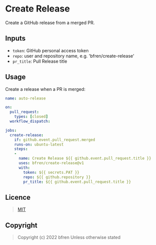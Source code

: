 # Create Release

Create a GitHub release from a merged PR.

## Inputs

- `token`: GitHub personal access token
- `repo`: user and repository name, e.g. 'bfren/create-release'
- `pr_title`: Pull Release title

## Usage

Create a release when a PR is merged:

```yml
name: auto-release

on:
  pull_request:
    types: [closed]
  workflow_dispatch:

jobs:
  create-release:
    if: github.event.pull_request.merged
    runs-on: ubuntu-latest
    steps:
    -
      name: Create Release ${{ github.event.pull_request.title }}
      uses: bfren/create-release@v1
      with:
        token: ${{ secrets.PAT }}
        repo: ${{ github.repository }}
        pr_title: ${{ github.event.pull_request.title }}
```

## Licence

> [MIT](https://mit.bfren.dev/2022)

## Copyright

> Copyright (c) 2022 bfren
> Unless otherwise stated
